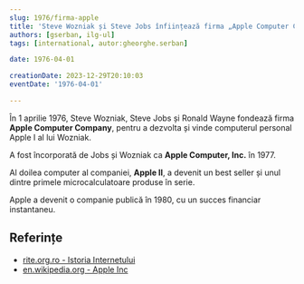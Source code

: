 ```yaml
---
slug: 1976/firma-apple
title: 'Steve Wozniak și Steve Jobs înființează firma „Apple Computer Company”'
authors: [gserban, ilg-ul]
tags: [international, autor:gheorghe.serban]

date: 1976-04-01

creationDate: 2023-12-29T20:10:03
eventDate: '1976-04-01'

---
```


În 1 aprilie 1976, Steve Wozniak, Steve Jobs și Ronald Wayne fondează firma
**Apple Computer Company**, pentru a dezvolta și vinde computerul personal
Apple I al lui Wozniak.

<!-- truncate -->

A fost încorporată de Jobs și Wozniak ca **Apple Computer, Inc.** în 1977.

Al doilea computer al companiei, **Apple II**, a devenit un best seller și
unul dintre primele microcalculatoare produse în serie.

Apple a devenit o companie publică în 1980, cu un succes financiar
instantaneu.

## Referințe

- [rite.org.ro - Istoria Internetului](https://rite.org.ro/istoria-internetului/)
- [en.wikipedia.org - Apple Inc](https://en.wikipedia.org/wiki/Apple_Inc.)
